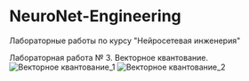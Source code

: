 # NeuroNet-Engineering

Лабораторные работы по курсу
"Нейросетевая инженерия"

Лабораторная работа № 3.
Векторное квантование.
![Векторное квантование_1](https://github.com/user-attachments/assets/88178f9a-3004-4e5d-8842-19c7db0376dd)
![Векторное квантование_2](https://github.com/user-attachments/assets/32fc3c01-c2dd-4af4-8e71-404f282f0816)

